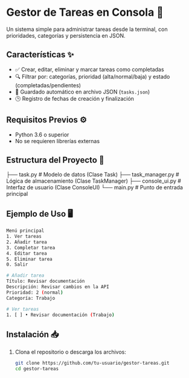 # Gestor de Tareas en Consola 📝

Un sistema simple para administrar tareas desde la terminal, con prioridades, categorías y persistencia en JSON.

## Características ✨
- ✅ Crear, editar, eliminar y marcar tareas como completadas
- 🔍 Filtrar por: categorías, prioridad (alta/normal/baja) y estado (completadas/pendientes)
- 💾 Guardado automático en archivo JSON (`tasks.json`)
- 🕒 Registro de fechas de creación y finalización

## Requisitos Previos ⚙️
- Python 3.6 o superior
- No se requieren librerías externas

## Estructura del Proyecto 📂
├── task.py          # Modelo de datos (Clase Task)
├── task_manager.py  # Lógica de almacenamiento (Clase TaskManager)
├── console_ui.py    # Interfaz de usuario (Clase ConsoleUI)
└── main.py          # Punto de entrada principal

## Ejemplo de Uso 🖥️
```bash
Menú principal
1. Ver tareas
2. Añadir tarea
3. Completar tarea
4. Editar tarea
5. Eliminar tarea
0. Salir

# Añadir tarea
Título: Revisar documentación
Descripción: Revisar cambios en la API
Prioridad: 2 (normal)
Categoría: Trabajo

# Ver tareas
1. [ ] • Revisar documentación (Trabajo)

```
## Instalación 📥
1. Clona el repositorio o descarga los archivos:
   ```bash
   git clone https://github.com/tu-usuario/gestor-tareas.git
   cd gestor-tareas  

